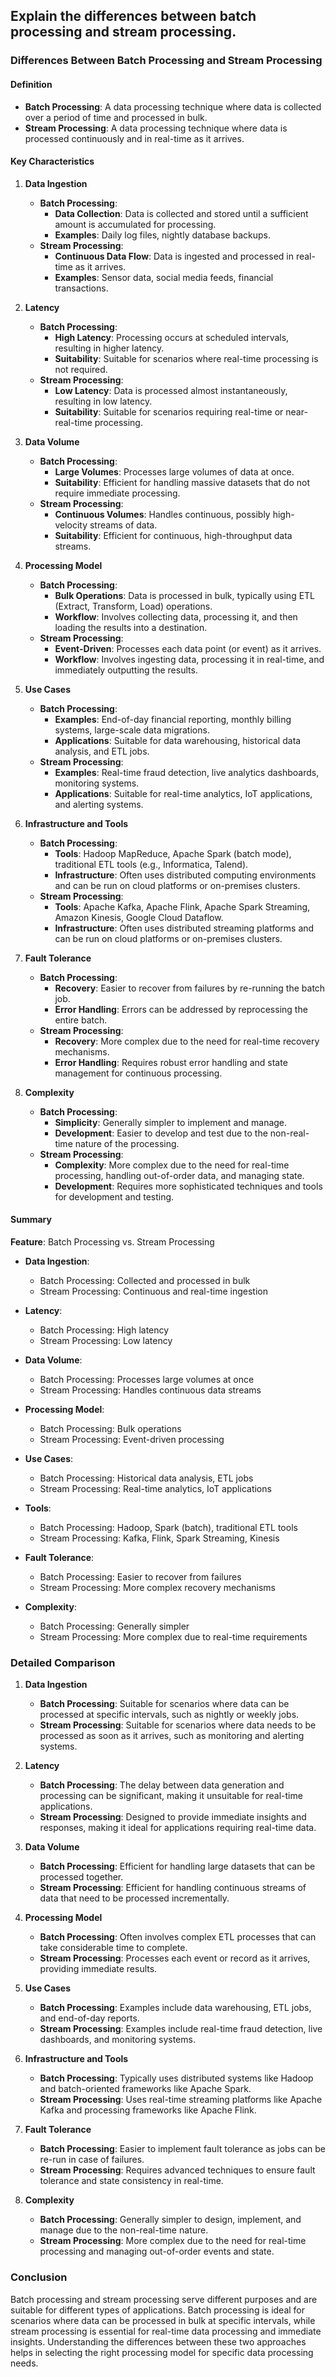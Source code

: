 ## Explain the differences between batch processing and stream processing.


### Differences Between Batch Processing and Stream Processing

#### Definition
- **Batch Processing**: A data processing technique where data is collected over a period of time and processed in bulk.
- **Stream Processing**: A data processing technique where data is processed continuously and in real-time as it arrives.

#### Key Characteristics

1. **Data Ingestion**
   - **Batch Processing**:
     - **Data Collection**: Data is collected and stored until a sufficient amount is accumulated for processing.
     - **Examples**: Daily log files, nightly database backups.
   - **Stream Processing**:
     - **Continuous Data Flow**: Data is ingested and processed in real-time as it arrives.
     - **Examples**: Sensor data, social media feeds, financial transactions.

2. **Latency**
   - **Batch Processing**:
     - **High Latency**: Processing occurs at scheduled intervals, resulting in higher latency.
     - **Suitability**: Suitable for scenarios where real-time processing is not required.
   - **Stream Processing**:
     - **Low Latency**: Data is processed almost instantaneously, resulting in low latency.
     - **Suitability**: Suitable for scenarios requiring real-time or near-real-time processing.

3. **Data Volume**
   - **Batch Processing**:
     - **Large Volumes**: Processes large volumes of data at once.
     - **Suitability**: Efficient for handling massive datasets that do not require immediate processing.
   - **Stream Processing**:
     - **Continuous Volumes**: Handles continuous, possibly high-velocity streams of data.
     - **Suitability**: Efficient for continuous, high-throughput data streams.

4. **Processing Model**
   - **Batch Processing**:
     - **Bulk Operations**: Data is processed in bulk, typically using ETL (Extract, Transform, Load) operations.
     - **Workflow**: Involves collecting data, processing it, and then loading the results into a destination.
   - **Stream Processing**:
     - **Event-Driven**: Processes each data point (or event) as it arrives.
     - **Workflow**: Involves ingesting data, processing it in real-time, and immediately outputting the results.

5. **Use Cases**
   - **Batch Processing**:
     - **Examples**: End-of-day financial reporting, monthly billing systems, large-scale data migrations.
     - **Applications**: Suitable for data warehousing, historical data analysis, and ETL jobs.
   - **Stream Processing**:
     - **Examples**: Real-time fraud detection, live analytics dashboards, monitoring systems.
     - **Applications**: Suitable for real-time analytics, IoT applications, and alerting systems.

6. **Infrastructure and Tools**
   - **Batch Processing**:
     - **Tools**: Hadoop MapReduce, Apache Spark (batch mode), traditional ETL tools (e.g., Informatica, Talend).
     - **Infrastructure**: Often uses distributed computing environments and can be run on cloud platforms or on-premises clusters.
   - **Stream Processing**:
     - **Tools**: Apache Kafka, Apache Flink, Apache Spark Streaming, Amazon Kinesis, Google Cloud Dataflow.
     - **Infrastructure**: Often uses distributed streaming platforms and can be run on cloud platforms or on-premises clusters.

7. **Fault Tolerance**
   - **Batch Processing**:
     - **Recovery**: Easier to recover from failures by re-running the batch job.
     - **Error Handling**: Errors can be addressed by reprocessing the entire batch.
   - **Stream Processing**:
     - **Recovery**: More complex due to the need for real-time recovery mechanisms.
     - **Error Handling**: Requires robust error handling and state management for continuous processing.

8. **Complexity**
   - **Batch Processing**:
     - **Simplicity**: Generally simpler to implement and manage.
     - **Development**: Easier to develop and test due to the non-real-time nature of the processing.
   - **Stream Processing**:
     - **Complexity**: More complex due to the need for real-time processing, handling out-of-order data, and managing state.
     - **Development**: Requires more sophisticated techniques and tools for development and testing.

#### Summary

**Feature**: Batch Processing vs. Stream Processing

- **Data Ingestion**:
  - Batch Processing: Collected and processed in bulk
  - Stream Processing: Continuous and real-time ingestion

- **Latency**:
  - Batch Processing: High latency
  - Stream Processing: Low latency

- **Data Volume**:
  - Batch Processing: Processes large volumes at once
  - Stream Processing: Handles continuous data streams

- **Processing Model**:
  - Batch Processing: Bulk operations
  - Stream Processing: Event-driven processing

- **Use Cases**:
  - Batch Processing: Historical data analysis, ETL jobs
  - Stream Processing: Real-time analytics, IoT applications

- **Tools**:
  - Batch Processing: Hadoop, Spark (batch), traditional ETL tools
  - Stream Processing: Kafka, Flink, Spark Streaming, Kinesis

- **Fault Tolerance**:
  - Batch Processing: Easier to recover from failures
  - Stream Processing: More complex recovery mechanisms

- **Complexity**:
  - Batch Processing: Generally simpler
  - Stream Processing: More complex due to real-time requirements

### Detailed Comparison

1. **Data Ingestion**
   - **Batch Processing**: Suitable for scenarios where data can be processed at specific intervals, such as nightly or weekly jobs.
   - **Stream Processing**: Suitable for scenarios where data needs to be processed as soon as it arrives, such as monitoring and alerting systems.

2. **Latency**
   - **Batch Processing**: The delay between data generation and processing can be significant, making it unsuitable for real-time applications.
   - **Stream Processing**: Designed to provide immediate insights and responses, making it ideal for applications requiring real-time data.

3. **Data Volume**
   - **Batch Processing**: Efficient for handling large datasets that can be processed together.
   - **Stream Processing**: Efficient for handling continuous streams of data that need to be processed incrementally.

4. **Processing Model**
   - **Batch Processing**: Often involves complex ETL processes that can take considerable time to complete.
   - **Stream Processing**: Processes each event or record as it arrives, providing immediate results.

5. **Use Cases**
   - **Batch Processing**: Examples include data warehousing, ETL jobs, and end-of-day reports.
   - **Stream Processing**: Examples include real-time fraud detection, live dashboards, and monitoring systems.

6. **Infrastructure and Tools**
   - **Batch Processing**: Typically uses distributed systems like Hadoop and batch-oriented frameworks like Apache Spark.
   - **Stream Processing**: Uses real-time streaming platforms like Apache Kafka and processing frameworks like Apache Flink.

7. **Fault Tolerance**
   - **Batch Processing**: Easier to implement fault tolerance as jobs can be re-run in case of failures.
   - **Stream Processing**: Requires advanced techniques to ensure fault tolerance and state consistency in real-time.

8. **Complexity**
   - **Batch Processing**: Generally simpler to design, implement, and manage due to the non-real-time nature.
   - **Stream Processing**: More complex due to the need for real-time processing and managing out-of-order events and state.

### Conclusion

Batch processing and stream processing serve different purposes and are suitable for different types of applications. Batch processing is ideal for scenarios where data can be processed in bulk at specific intervals, while stream processing is essential for real-time data processing and immediate insights. Understanding the differences between these two approaches helps in selecting the right processing model for specific data processing needs.